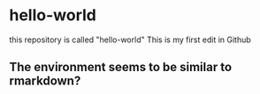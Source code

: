# hello-world
this repository is called "hello-world"
This is my first edit in Github
## The environment seems to be similar to rmarkdown?
